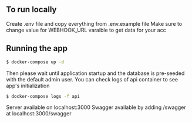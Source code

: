 ## To run locally

Create .env file and copy everything from .env.example file
Make sure to change value for WEBHOOK_URL varaible to get data for your acc

## Running the app

```bash
$ docker-compose up -d

```

Then please wait until application startup and the database is pre-seeded with the default admin user.
You can check logs of api container to see app's initialization

```bash
$ docker-compose logs -f api

```

Server available on localhost:3000
Swagger available by adding /swagger at localhost:3000/swagger
